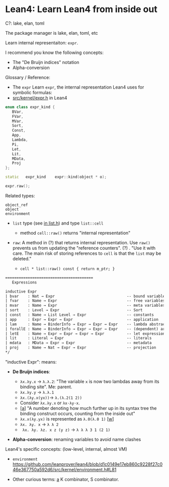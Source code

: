 # Lean4: Learn Lean4 from inside out

C?: lake, elan, toml

The package manager is lake, elan, toml, etc


Learn internal representaiton: `expr`.



I recommend you know the following concepts:
* The "De Bruijn indices" notation
* Alpha-conversion


Glossary / Reference:

* The `expr`
Learn `expr`, the internal representation Lean4 uses for symbolic formulas:
* [src/kernel/expr.h](https://github.com/leanprover/lean4/blob/master/src/kernel/expr.h) in Lean4
```cpp
enum class expr_kind {
   BVar,
   FVar,
   MVar,
   Sort,
   Const,
   App,
   Lambda,
   Pi,
   Let,
   Lit,
   MData,
   Proj
};
```
```cpp
static   expr_kind    expr::kind(object * o);

expr.raw();
```

Related types:
```
object_ref
object
environment
```

* `list` type (see [in list.h](https://github.com/leanprover/lean4/blob/d1c0149e17eb860c9228f27c046e367750a592d6/src/util/list.h#L20)) and type `list::cell`
   * method `cell::raw()` returns "internal representation"

* `raw`:  A method in (?) that returns internal representation.  Use `raw()` prevents us from updating the "reference counters". (?) . "Use it with care. The main risk of storing references to `cell` is that the `list` may be deleted."
   * `cell * list::raw() const { return m_ptr; }`
    

```txt
=======================================
   Expressions

inductive Expr
| bvar    : Nat → Expr                                -- bound variables
| fvar    : Name → Expr                               -- free variables
| mvar    : Name → Expr                               -- meta variables
| sort    : Level → Expr                              -- Sort
| const   : Name → List Level → Expr                  -- constants
| app     : Expr → Expr → Expr                        -- application
| lam     : Name → BinderInfo → Expr → Expr → Expr    -- lambda abstraction
| forallE : Name → BinderInfo → Expr → Expr → Expr    -- (dependent) arrow
| letE    : Name → Expr → Expr → Expr → Expr          -- let expressions
| lit     : Literal → Expr                            -- literals
| mdata   : MData → Expr → Expr                       -- metadata
| proj    : Name → Nat → Expr → Expr                  -- projection
*/
```

"inductive Expr": means:

* **De Bruijn indices**:
   * `λx.λy.x` -> `λ.λ.2`: "The variable `x` is now two lambdas away from its binding site". Me: parent.
   * `λx.λy.y` -> `λ.λ.1`
   * `λx.(λy.x(yx))`-> `λ.(λ.2(1 2))`
   * Consider `λx.λy.x` or `λx·λy·x`.
   * [[a](https://www.pls-lab.org/en/de_Bruijn_indices)] "A number denoting how much further up in its syntax tree the binding construct occurs, counting from the inside out"
   * `λx.x(λy.yx)` is represented as `λ.0(λ.0 1)` [[w](https://en.wikipedia.org/wiki/De_Bruijn_index)]
   * `λx. λy. x` ->  `λ λ 2`
   * ` λx. λy. λz. x z (y z)` ->  `λ λ λ 3 1 (2 1)`

* **Alpha-conversion**: renaming variables to avoid name clashes

Lean4's specific concepts: (low-level, internal, almost VM)

* `environment` https://github.com/leanprover/lean4/blob/d1c0149e17eb860c9228f27c046e367750a592d6/src/kernel/environment.h#L81

* Other curious terms: [a](https://en.wikipedia.org/wiki/De_Bruijn_index) K combinator, S combinator.
